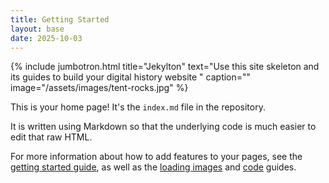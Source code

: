 ```yaml
---
title: Getting Started
layout: base
date: 2025-10-03
---
```


{% include jumbotron.html
  title="Jekylton"
  text="Use this site skeleton and its guides to build your digital history website "
  caption=""
  image="/assets/images/tent-rocks.jpg"
%}

This is your home page! It's the `index.md` file in the repository.

It is written using Markdown so that the underlying code is much easier to edit that raw HTML.

For more information about how to add features to your pages, see the [getting started guide](guides/getting-started), as well as the [loading images](guides/loading-images) and [code](guides/code) guides.
